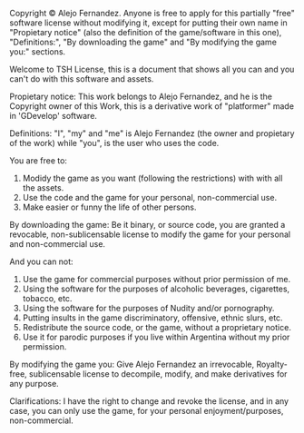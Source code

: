 Copyright © Alejo Fernandez.
Anyone is free to apply for this partially "free" software license without modifying it, except for putting their own name in "Propietary notice" (also the definition of the game/software in this one), "Definitions:", "By downloading the game" and "By modifying the game you:" sections.

Welcome to TSH License, this is a document that shows all you can and you can't do with this software and assets.

Propietary notice: This work belongs to Alejo Fernandez, and he is the Copyright owner of this Work, this is a derivative work of "platformer" made in 'GDevelop' software.

Definitions: "I", "my"  and "me" is Alejo Fernandez (the owner and propietary of the work) while "you", is the user who uses the code.

You are free to:

1) Modidy the game as you want (following the restrictions) with with all the assets.
2) Use the code and the game for your personal, non-commercial use.
3) Make easier or funny the life of other persons.

By downloading the game: Be it binary, or source code, you are granted a revocable, non-sublicensable license
to modify the game for your personal and non-commercial use.

And you can not:
1) Use the game for commercial purposes without prior permission of me.
2) Using the software for the purposes of alcoholic beverages, cigarettes, tobacco, etc.
3) Using the software for the purposes of Nudity and/or pornography.
4) Putting insults in the game discriminatory, offensive, ethnic slurs, etc.
5) Redistribute the source code, or the game, without a proprietary notice.
6) Use it for parodic purposes if you live within Argentina without my prior permission.

By modifying the game you: Give Alejo Fernandez an irrevocable, Royalty-free, sublicensable license to decompile, modify, and make derivatives for any purpose.

Clarifications: I have the right to change and revoke the license, and in any case, you can only use the game, for your personal enjoyment/purposes, non-commercial.
